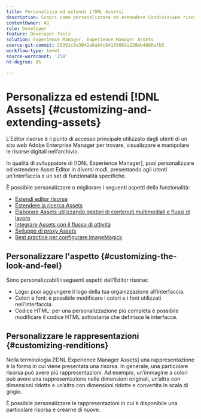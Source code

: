 ```yaml
---
title: Personalizza ed estendi [!DNL Assets]
description: Scopri come personalizzare ed estendere Condivisione risorse e Editor risorse, con un’interfaccia e un set di funzionalità specifiche per gli utenti.
contentOwner: AG
role: Developer
feature: Developer Tools
solution: Experience Manager, Experience Manager Assets
source-git-commit: 29391c8e3042a8a04c64165663a228bb4886afb5
workflow-type: tm+mt
source-wordcount: '250'
ht-degree: 0%

---
```


# Personalizza ed estendi [!DNL Assets] {#customizing-and-extending-assets}

L’Editor risorse è il punto di accesso principale utilizzato dagli utenti di un sito web Adobe Enterprise Manager per trovare, visualizzare e manipolare le risorse digitali nell’archivio.

In qualità di sviluppatore di [!DNL Experience Manager], puoi personalizzare ed estendere Asset Editor in diversi modi, presentando agli utenti un&#39;interfaccia e un set di funzionalità specifiche.

È possibile personalizzare o migliorare i seguenti aspetti della funzionalità:

* [Estendi editor risorse](asseteditorx.md)
* [Estendere la ricerca Assets](searchx.md)
* [Elaborare Assets utilizzando gestori di contenuti multimediali e flussi di lavoro](media-handlers.md)
* [Integrare Assets con il flusso di attività](extending-activity-stream.md)
* [Sviluppo di proxy Assets](proxy.md)
* [Best practice per configurare ImageMagick](best-practices-for-imagemagick.md)

## Personalizzare l&#39;aspetto {#customizing-the-look-and-feel}

Sono personalizzabili i seguenti aspetti dell’Editor risorse:

* Logo: puoi aggiungere il logo della tua organizzazione all’interfaccia.
* Colori e font: è possibile modificare i colori e i font utilizzati nell’interfaccia.
* Codice HTML: per una personalizzazione più completa è possibile modificare il codice HTML sottostante che definisce le interfacce.

## Personalizzare le rappresentazioni {#customizing-renditions}

Nella terminologia [!DNL Experience Manager Assets] una rappresentazione è la forma in cui viene presentata una risorsa. In generale, una particolare risorsa può avere più rappresentazioni. Ad esempio, un’immagine a colori può avere una rappresentazione nelle dimensioni originali, un’altra con dimensioni ridotte e un’altra con dimensioni ridotte e convertita in scala di grigio.

È possibile personalizzare le rappresentazioni in cui è disponibile una particolare risorsa e crearne di nuove.
